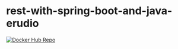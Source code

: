 # rest-with-spring-boot-and-java-erudio

[![Docker Hub Repo](https://img.shields.io/docker/pulls/DOCKER_HUB_USERNAME/RESPOSITORY_NAME.svg)](https://hub.docker.com/repository/docker/raduanoliveira/rest-with-spring-boot-erudio)
